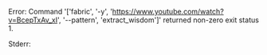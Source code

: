 Error: Command '['fabric', '-y', 'https://www.youtube.com/watch?v=BcepTxAv_xI', '--pattern', 'extract_wisdom']' returned non-zero exit status 1.

Stderr:
